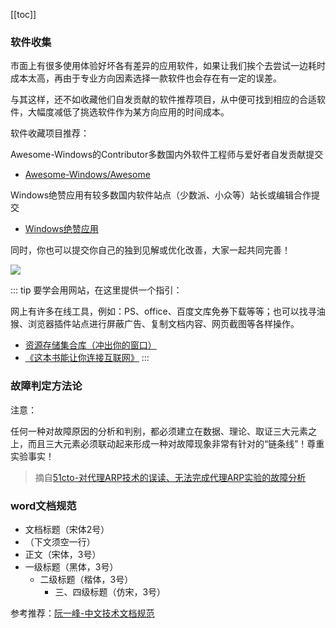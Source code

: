 [[toc]]

### 软件收集

市面上有很多使用体验好坏各有差异的应用软件，如果让我们挨个去尝试一边耗时成本太高，再由于专业方向因素选择一款软件也会存在有一定的误差。

与其这样，还不如收藏他们自发贡献的软件推荐项目，从中便可找到相应的合适软件，大幅度减低了挑选软件作为某方向应用的时间成本。

软件收藏项目推荐：

Awesome-Windows的Contributor多数国内外软件工程师与爱好者自发贡献提交

* [Awesome-Windows/Awesome](https://github.com/Awesome-Windows/Awesome)

 Windows绝赞应用有较多数国内软件站点（少数派、小众等）站长或编辑合作提交

* [Windows绝赞应用](https://amazing-apps.gitbook.io/windows-apps-that-amaze-us/zh-cn)

同时，你也可以提交你自己的独到见解或优化改善，大家一起共同完善！

![](https://i.postimg.cc/N0c1PJYD/2020-04-29-22-40-26.png)

::: tip
要学会用网站，在这里提供一个指引：

网上有许多在线工具，例如：PS、office、百度文库免券下载等等；也可以找寻油猴、浏览器插件站点进行屏蔽广告、复制文档内容、网页截图等各样操作。

* [资源存储集合库（冲出你的窗口）](https://github.com/hoochanlon/w3-goto-world)
* [《这本书能让你连接互联网》](https://github.com/hoochanlon/fq-book)
:::

### 故障判定方法论

注意：

任何一种对故障原因的分析和判别，都必须建立在数据、理论、取证三大元素之上，而且三大元素必须联动起来形成一种对故障现象非常有针对的“链条线”！尊重实验事实！

> 摘自[51cto-对代理ARP技术的误读、无法完成代理ARP实验的故障分析](https://blog.51cto.com/7658423/1441149)

### word文档规范

* 文档标题（宋体2号）
* （下文须空一行）
* 正文（宋体，3号）
* 一级标题（黑体，3号）
    * 二级标题（楷体，3号）
        * 三、四级标题（仿宋，3号）

参考推荐：[阮一峰-中文技术文档规范](https://github.com/ruanyf/document-style-guide)